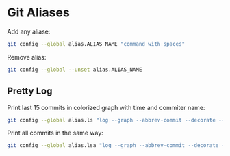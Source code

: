 # Git Aliases

Add any aliase:

```bash
git config --global alias.ALIAS_NAME "command with spaces"
```

Remove alias:

```bash
git config --global --unset alias.ALIAS_NAME
```

## Pretty Log

Print last 15 commits in colorized graph with time and commiter name:

```bash
git config --global alias.ls "log --graph --abbrev-commit --decorate --format=format:'%C(bold blue)%h%C(reset) %C(bold green)(%ar)%C(reset) %C(white)%s%C(reset) %C(brightblack)/ %an%C(reset)%C(auto)%d%C(reset)' -15"
```

Print all commits in the same way:

```bash
git config --global alias.lsa "log --graph --abbrev-commit --decorate --format=format:'%C(bold blue)%h%C(reset) %C(bold green)(%ar)%C(reset) %C(white)%s%C(reset) %C(brightblack)/ %an%C(reset)%C(auto)%d%C(reset)' --all"
```
